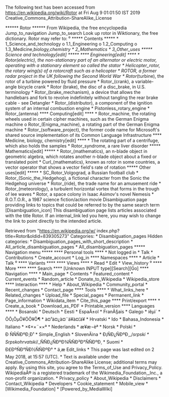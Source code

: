 The following text has been accessed from https://en.wikipedia.org/wiki/Rotor at Fri Aug 9 01:01:50 IST 2019
Creative_Commons_Attribution-ShareAlike_License




















****** Rotor ******
From Wikipedia, the free encyclopedia
Jump_to_navigation Jump_to_search
 Look up rotor in Wiktionary, the free dictionary.
Rotor may refer to:
⁰
***** Contents *****
    * 1_Science_and_technology
          o 1.1_Engineering
          o 1.2_Computing
          o 1.3_Medicine,_biology,_chemistry
    * 2_Mathematics
    * 3_Other_uses
***** Science and technology[edit] *****
**** Engineering[edit] ****
    * Rotor_(electric), the non-stationary part of an alternator or electric
      motor, operating with a stationary element so called the stator
    * Helicopter_rotor, the rotary wing(s) of a rotorcraft such as a helicopter
    * ROTOR, a former radar project in the UK following the Second World War
    * Rotor_(turbine), the rotor of a turbine powered by fluid pressure
    * Rotor_(crank), a variable-angle bicycle crank
    * Rotor (brake), the disc of a disc_brake, in U.S. terminology
    * Rotor_(brake_mechanism), a device that allows the handlebars and fork to
      revolve indefinitely without tangling the rear brake cable - see
      Detangler
    * Rotor_(distributor), a component of the ignition system of an internal
      combustion engine
    * Pistonless_rotary_engine
    * Rotor_(antenna)
**** Computing[edit] ****
    * Rotor_machine, the rotating wheels used in certain cipher machines, such
      as the German Enigma machine
          o Rotor_(Enigma_machine), a rotating part of the German Enigma
            machine
    * Rotor_(software_project), the former code name for Microsoft's shared
      source implementation of its Common Language Infrastructure
**** Medicine, biology, chemistry[edit] ****
    * The rotating part of a centrifuge, which also holds the samples
    * Rotor_syndrome, a rare liver disorder
***** Mathematics[edit] *****
    * Rotor_(mathematics), an n-blade object in geometric algebra, which
      rotates another n-blade object about a fixed or translated point
    * Curl_(mathematics), known as rotor in some countries, a vector operator
      that shows a vector field's rate of rotation
***** Other uses[edit] *****
    * SC_Rotor_Volgograd, a Russian football club
    * Rotor_(Sonic_the_Hedgehog), a fictional character from the Sonic the
      Hedgehog universe
    * Rotor_(ride), the trade name for an amusement ride
    * Rotor_(meteorology), a turbulent horizontal vortex that forms in the
      trough of lee waves
    * Rotor, a space colony in Isaac Asimov's novel Nemesis
    * R.O.T.O.R., a 1987 science fiction/action movie
                      Disambiguation page providing links to topics that could
                      be referred to by the same search term
[Disambiguation_icon] This disambiguation page lists articles associated with
                      the title Rotor.
                      If an internal_link led you here, you may wish to change
                      the link to point directly to the intended article.

Retrieved from "https://en.wikipedia.org/w/
index.php?title=Rotor&oldid=839305273"
Categories:
    * Disambiguation_pages
Hidden categories:
    * Disambiguation_pages_with_short_description
    * All_article_disambiguation_pages
    * All_disambiguation_pages
***** Navigation menu *****
**** Personal tools ****
    * Not logged in
    * Talk
    * Contributions
    * Create_account
    * Log_in
**** Namespaces ****
    * Article
    * Talk
⁰
**** Variants ****
**** Views ****
    * Read
    * Edit
    * View_history
⁰
**** More ****
**** Search ****
[Unknown INPUT type][Search][Go]
**** Navigation ****
    * Main_page
    * Contents
    * Featured_content
    * Current_events
    * Random_article
    * Donate_to_Wikipedia
    * Wikipedia_store
**** Interaction ****
    * Help
    * About_Wikipedia
    * Community_portal
    * Recent_changes
    * Contact_page
**** Tools ****
    * What_links_here
    * Related_changes
    * Upload_file
    * Special_pages
    * Permanent_link
    * Page_information
    * Wikidata_item
    * Cite_this_page
**** Print/export ****
    * Create_a_book
    * Download_as_PDF
    * Printable_version
**** Languages ****
    * Bosanski
    * Deutsch
    * Eesti
    * EspaÃ±ol
    * FranÃ§ais
    * Galego
    * íêµ­ì´
    * ÕÕ¡ÕµÕ¥ÖÕ¥Õ¶
    * à¤¹à¤¿à¤¨à¥à¤¦à¥
    * Hrvatski
    * Ido
    * Bahasa_Indonesia
    * Italiano
    * ×¢××¨××ª
    * Nederlands
    * æ¥æ¬èª
    * Norsk
    * Polski
    * Ð ÑÑÑÐºÐ¸Ð¹
    * Simple_English
    * SlovenÄina
    * Ð¡ÑÐ¿ÑÐºÐ¸_/_srpski
    * Srpskohrvatski_/_ÑÑÐ¿ÑÐºÐ¾ÑÑÐ²Ð°ÑÑÐºÐ¸
    * Suomi
    * Ð£ÐºÑÐ°ÑÐ½ÑÑÐºÐ°
    * ä¸­æ
Edit_links
    * This page was last edited on 2 May 2018, at 15:57 (UTC).
    * Text is available under the Creative_Commons_Attribution-ShareAlike
      License; additional terms may apply. By using this site, you agree to the
      Terms_of_Use and Privacy_Policy. WikipediaÂ® is a registered trademark of
      the Wikimedia_Foundation,_Inc., a non-profit organization.
    * Privacy_policy
    * About_Wikipedia
    * Disclaimers
    * Contact_Wikipedia
    * Developers
    * Cookie_statement
    * Mobile_view
    * [Wikimedia_Foundation]
    * [Powered_by_MediaWiki]

